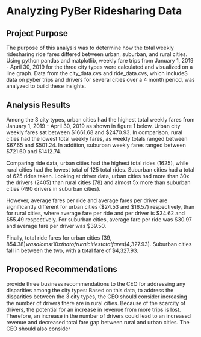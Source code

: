 # Analyzing PyBer Ridesharing Data

## Project Purpose
The purpose of this analysis was to determine how the total weekly ridesharing ride fares differed between urban, suburban, and rural cities. Using python pandas and matplotlib, weekly fare trips from January 1, 2019 - April 30, 2019 for the three city types were calculated and visualized on a line graph. Data from the city_data.cvs and ride_data.cvs, which includeS data on pyber trips and drivers for several cities over a 4 month period, was analyzed to build these insights.

## Analysis Results 
Among the 3 city types, urban cities had the highest total weekly fares from January 1, 2019 - April 30, 2019 as shown in figure 1 below. Urban city weekly fares sat between $1661.68 and $2470.93. In comparison, rural cities had the lowest total weekly fares, as weekly totals ranged between $67.65 and $501.24.  In addition, suburban weekly fares ranged between $721.60 and $1412.74. 

Comparing ride data, urban cities had the highest total rides (1625), while rural cities had the lowest total of 125 total rides. Suburban cities had a total of 625 rides taken. Looking at driver data, urban cities had more than 30x the drivers (2405) than rural cities (78) and almost 5x more than suburban cities (490 drivers in suburban cities).

However, average fares per ride and average fares per driver are significantly different for urban cities ($24.53	and $16.57) respectively, than for rural cities, where average fare per ride and per driver is $34.62 and $55.49 respectively. For suburban cities, average fare per ride was $30.97 and average fare per driver was $39.50.

Finally, total ride fares for urban cities ($39,854.38) was alomst 10x that of rural cities total fares ($4,327.93). Suburban cities fall in between the two, with a total fare of $4,327.93.

## Proposed Recommendations 
provide three business recommendations to the CEO for addressing any disparities among the city types:
Based on this data, to address the disparities between the 3 city types, the CEO should consider increasing the number of drivers there are in rural cities. Because of the scarcity of drivers, the potential for an increase in revenue from more trips is lost. Therefore, an increase in the number of drivers could lead to an increased revenue and decreased total fare gap between rural and urban cities. The CEO should also consider  
